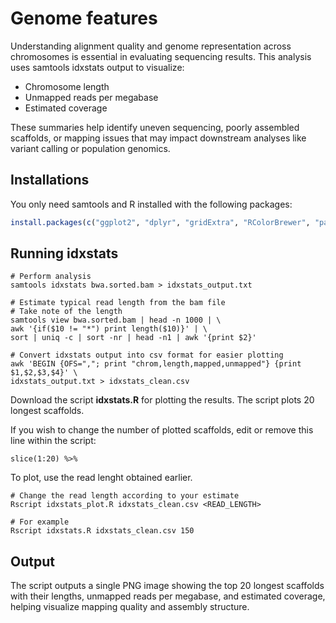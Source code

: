 # Genome features
Understanding alignment quality and genome representation across chromosomes is essential in evaluating sequencing results. This analysis uses samtools idxstats output to visualize:
- Chromosome length  
- Unmapped reads per megabase  
- Estimated coverage  

These summaries help identify uneven sequencing, poorly assembled scaffolds, or mapping issues that may impact downstream analyses like variant calling or population genomics.

## Installations
You only need samtools and R installed with the following packages:

```r
install.packages(c("ggplot2", "dplyr", "gridExtra", "RColorBrewer", "patchwork"))
```

## Running idxstats

```
# Perform analysis
samtools idxstats bwa.sorted.bam > idxstats_output.txt
```

```
# Estimate typical read length from the bam file
# Take note of the length
samtools view bwa.sorted.bam | head -n 1000 | \
awk '{if($10 != "*") print length($10)}' | \
sort | uniq -c | sort -nr | head -n1 | awk '{print $2}'
```

```
# Convert idxstats output into csv format for easier plotting 
awk 'BEGIN {OFS=","; print "chrom,length,mapped,unmapped"} {print $1,$2,$3,$4}' \
idxstats_output.txt > idxstats_clean.csv
```
Download the script **idxstats.R** for plotting the results. The script plots 20 longest scaffolds. 

If you wish to change the number of plotted scaffolds, edit or remove this line within the script:
```
slice(1:20) %>%
```
To plot, use the read lenght obtained earlier.
```
# Change the read length according to your estimate
Rscript idxstats_plot.R idxstats_clean.csv <READ_LENGTH>

# For example
Rscript idxstats.R idxstats_clean.csv 150
```
## Output
The script outputs a single PNG image showing the top 20 longest scaffolds with their lengths, unmapped reads per megabase, and estimated coverage, helping visualize mapping quality and assembly structure.
